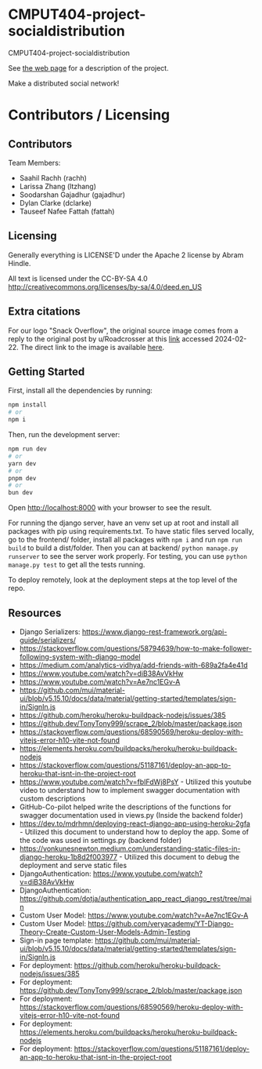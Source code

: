 # CMPUT404-project-socialdistribution

CMPUT404-project-socialdistribution

See [the web page](https://uofa-cmput404.github.io/general/project.html) for a description of the project.

Make a distributed social network!

# Contributors / Licensing

## Contributors

Team Members:

- Saahil Rachh (rachh)
- Larissa Zhang (ltzhang)
- Soodarshan Gajadhur (gajadhur)
- Dylan Clarke (dclarke)
- Tauseef Nafee Fattah (fattah)

## Licensing

Generally everything is LICENSE'D under the Apache 2 license by Abram Hindle.

All text is licensed under the CC-BY-SA 4.0 http://creativecommons.org/licenses/by-sa/4.0/deed.en_US

## Extra citations

For our logo "Snack Overflow", the original source image comes from a reply to the original post by u/Roadcrosser at this [link](https://www.reddit.com/r/ProgrammerHumor/comments/2vadys/comment/cofylak/?utm_source=share&utm_medium=web3x&utm_name=web3xcss&utm_term=1&utm_content=share_button) accessed 2024-02-22. The direct link to the image is available [here](https://i.imgur.com/jSUHoMZ.png).

## Getting Started

First, install all the dependencies by running:
```bash
npm install
# or
npm i
```

Then, run the development server:

```bash
npm run dev
# or
yarn dev
# or
pnpm dev
# or
bun dev
```
Open [http://localhost:8000](http://localhost:8000) with your browser to see the result.

For running the django server, have an venv set up at root and install all packages with pip using requirements.txt.
To have static files served locally, go to the frontend/ folder, install all packages with `npm i` and run `npm run build` to build a dist/folder.
Then you can at backend/ `python manage.py runserver` to see the server work properly.
For testing, you can use `python manage.py test` to get all the tests running. 

To deploy remotely, look at the deployment steps at the top level of the repo.

## Resources
- Django Serializers: https://www.django-rest-framework.org/api-guide/serializers/
- https://stackoverflow.com/questions/58794639/how-to-make-follower-following-system-with-django-model
- https://medium.com/analytics-vidhya/add-friends-with-689a2fa4e41d
- https://www.youtube.com/watch?v=diB38AvVkHw
- https://www.youtube.com/watch?v=Ae7nc1EGv-A
- https://github.com/mui/material-ui/blob/v5.15.10/docs/data/material/getting-started/templates/sign-in/SignIn.js
- https://github.com/heroku/heroku-buildpack-nodejs/issues/385
- https://github.dev/TonyTony999/scrape_2/blob/master/package.json
- https://stackoverflow.com/questions/68590569/heroku-deploy-with-vitejs-error-h10-vite-not-found
- https://elements.heroku.com/buildpacks/heroku/heroku-buildpack-nodejs
- https://stackoverflow.com/questions/51187161/deploy-an-app-to-heroku-that-isnt-in-the-project-root
- https://www.youtube.com/watch?v=fbIFdWj8PsY - Utilized this youtube video to understand how to implement swagger documentation with custom descriptions
- GitHub-Co-pilot helped write the descriptions of the functions for swagger documentation used in views.py (Inside the backend folder)
- https://dev.to/mdrhmn/deploying-react-django-app-using-heroku-2gfa - Utilized this document to understand how to deploy the app. Some of the code was used in settings.py (backend folder)
- https://vonkunesnewton.medium.com/understanding-static-files-in-django-heroku-1b8d2f003977 - Utilized this document to debug the deployment and serve static files
- DjangoAuthentication: https://www.youtube.com/watch?v=diB38AvVkHw
- DjangoAuthentication: https://github.com/dotja/authentication_app_react_django_rest/tree/main
- Custom User Model: https://www.youtube.com/watch?v=Ae7nc1EGv-A
- Custom User Model: https://github.com/veryacademy/YT-Django-Theory-Create-Custom-User-Models-Admin-Testing
- Sign-in page template: https://github.com/mui/material-ui/blob/v5.15.10/docs/data/material/getting-started/templates/sign-in/SignIn.js
- For deployment: https://github.com/heroku/heroku-buildpack-nodejs/issues/385
- For deployment: https://github.dev/TonyTony999/scrape_2/blob/master/package.json
- For deployment: https://stackoverflow.com/questions/68590569/heroku-deploy-with-vitejs-error-h10-vite-not-found
- For deployment: https://elements.heroku.com/buildpacks/heroku/heroku-buildpack-nodejs
- For deployment: https://stackoverflow.com/questions/51187161/deploy-an-app-to-heroku-that-isnt-in-the-project-root
